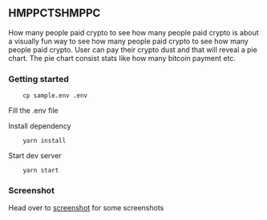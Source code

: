 ## HMPPCTSHMPPC

How many people paid crypto to see how many people paid crypto is about
a visually fun way to see how many people paid crypto to see how many people paid crypto.
User can pay their crypto dust and that will reveal a pie chart. The pie chart consist stats like how many bitcoin payment etc.

### Getting started

```
    cp sample.env .env
```

Fill the .env file

Install dependency

```
    yarn install
```

Start dev server

```
    yarn start
```

### Screenshot

Head over to [screenshot](/screenshots) for some screenshots
